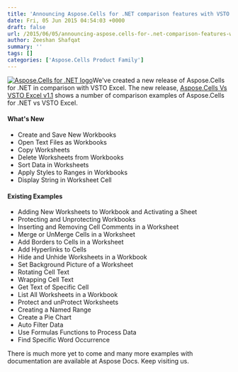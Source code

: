 ```yaml
---
title: 'Announcing Aspose.Cells for .NET comparison features with VSTO Excel - Now with Added Features'
date: Fri, 05 Jun 2015 04:54:03 +0000
draft: false
url: /2015/06/05/announcing-aspose.cells-for-.net-comparison-features-with-vsto-excel-now-with-added-features/
author: Zeeshan Shafqat
summary: ''
tags: []
categories: ['Aspose.Cells Product Family']
---
```


[![Aspose.Cells for .NET logo][1]](https://www.aspose.com/ "Aspose.Cells for .NET API")We've created a new release of Aspose.Cells for .NET in comparison with VSTO Excel. The new release, [Aspose.Cells Vs VSTO Excel v1.1][2] shows a number of comparison examples of Aspose.Cells for .NET vs VSTO Excel.

#### **What's New**

*   Create and Save New Workbooks
*   Open Text Files as Workbooks
*   Copy Worksheets
*   Delete Worksheets from Workbooks
*   Sort Data in Worksheets
*   Apply Styles to Ranges in Workbooks
*   Display String in Worksheet Cell

#### **Existing Examples**

*   Adding New Worksheets to Workbook and Activating a Sheet
*   Protecting and Unprotecting Workbooks
*   Inserting and Removing Cell Comments in a Worksheet
*   Merge or UnMerge Cells in a Worksheet
*   Add Borders to Cells in a Worksheet
*   Add Hyperlinks to Cells
*   Hide and Unhide Worksheets in a Workbook
*   Set Background Picture of a Worksheet
*   Rotating Cell Text
*   Wrapping Cell Text
*   Get Text of Specific Cell
*   List All Worksheets in a Workbook
*   Protect and unProtect Worksheets
*   Creating a Named Range
*   Create a Pie Chart
*   Auto Filter Data
*   Use Formulas Functions to Process Data
*   Find Specific Word Occurrence

There is much more yet to come and many more examples with documentation are available at Aspose Docs. Keep visiting us.




[1]: https://blog.aspose.com/wp-content/uploads/sites/2/2013/08/aspose-Cells-for-net_100.png "Aspose.Cells for .NET logo"
[2]: https://downloads.aspose.com/total




